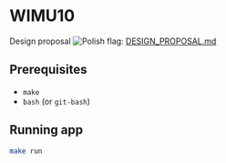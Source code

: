# WIMU10

Design proposal ![Polish flag](https://raw.githubusercontent.com/stevenrskelton/flag-icon/master/png/16/country-4x3/pl.png): [DESIGN_PROPOSAL.md](DESIGN_PROPOSAL.md)

## Prerequisites

- `make`
- `bash` (or `git-bash`)

## Running app

```sh
make run
```
